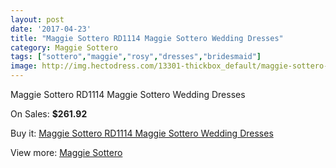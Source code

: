 ```yaml
---
layout: post
date: '2017-04-23'
title: "Maggie Sottero RD1114 Maggie Sottero Wedding Dresses"
category: Maggie Sottero
tags: ["sottero","maggie","rosy","dresses","bridesmaid"]
image: http://img.hectodress.com/13301-thickbox_default/maggie-sottero-rd1114-maggie-sottero-wedding-dresses.jpg
---
```

Maggie Sottero RD1114 Maggie Sottero Wedding Dresses

On Sales: **$261.92**
<a href="https://www.hectodress.com/maggie-sottero/6454-maggie-sottero-rd1114-maggie-sottero-wedding-dresses.html"><amp-img layout="responsive" width="600" height="600" src="//img.hectodress.com/13301-thickbox_default/maggie-sottero-rd1114-maggie-sottero-wedding-dresses.jpg" alt="Maggie Sottero RD1114 Maggie Sottero Wedding Dresses 0" /></a>

Buy it: [Maggie Sottero RD1114 Maggie Sottero Wedding Dresses](https://www.hectodress.com/maggie-sottero/6454-maggie-sottero-rd1114-maggie-sottero-wedding-dresses.html "Maggie Sottero RD1114 Maggie Sottero Wedding Dresses")

View more: [Maggie Sottero](https://www.hectodress.com/109-maggie-sottero "Maggie Sottero")